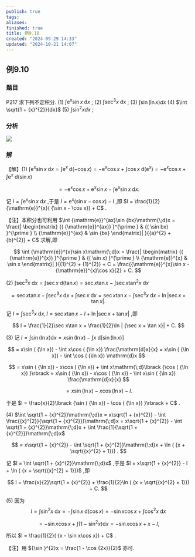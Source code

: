 ```yaml
---
publish: true
tags: 
aliases: 
finished: true
title: 例9.10
created: "2024-09-29 14:33"
updated: "2024-10-21 14:07"
---
```

## 例9.10
### 题目
P217 求下列不定积分.
(1) $\int {\mathrm{e}}^{x}\sin x\mathrm{\;d}x$ ; 
(2) $\int {\sec }^{3}x\mathrm{\;{dx}}$ ;
(3) $\int \sin ( {\ln x}) {dx}$ 
(4) $\int \sqrt{1 + {x}^{2}}{dx}$
(5) $\int {\sin }^{2}{xdx}$ ;
### 分析
![](https://img.hwenyi.live/202410212206396.webp)
### 解
【解】(1) $\int {\mathrm{e}}^{x}\sin x\mathrm{\;d}x = \int {\mathrm{e}}^{x}\mathrm{\;d}( {-\cos x}) = - {\mathrm{e}}^{x}\cos x + \int \cos x\mathrm{\;d}( {\mathrm{e}}^{x}) = - {\mathrm{e}}^{x}\cos x + \int {\mathrm{e}}^{x}\mathrm{\;d}( {\sin x})$

$$
= - {\mathrm{e}}^{x}\cos x + {\mathrm{e}}^{x}\sin x - \int {\mathrm{e}}^{x}\sin x\mathrm{\;d}x.
$$

记 $I = \int {\mathrm{e}}^{x}\sin x\mathrm{\;d}x$ ,于是 $I = {\mathrm{e}}^{x}( {\sin x - \cos x}) - I$ ,即 $I = \frac{1}{2}{\mathrm{e}}^{x}( {\sin x - \cos x}) + C$ .

【注】本积分也可利用 $\int {\mathrm{e}}^{ax}\sin {bx}\mathrm{\;d}x = \frac{| \begin{matrix} {( {\mathrm{e}}^{ax}) }^{\prime } & {( \sin bx) }^{\prime } \\ {\mathrm{e}}^{ax} & \sin {bx} \end{matrix}| }{{a}^{2} + {b}^{2}} + C$ 求解,即

$$
\int {\mathrm{e}}^{x}\sin x\mathrm{\;d}x = \frac{| \begin{matrix} {( {\mathrm{e}}^{x}) }^{\prime } & {( \sin x) }^{\prime } \\ {\mathrm{e}}^{x} & \sin x \end{matrix}| }{{1}^{2} + {1}^{2}} + C = \frac{{\mathrm{e}}^{x}\sin x - {\mathrm{e}}^{x}\cos x}{2} + C.
$$

(2) $\int {\sec }^{3}x\mathrm{\;d}x = \int \sec x\mathrm{\;d}( {\tan x}) = \sec x\tan x - \int \sec x{\tan }^{2}x\mathrm{\;d}x$

$$
= \sec x\tan x - \int {\sec }^{3}x\mathrm{\;d}x + \int \sec x\mathrm{\;d}x = \sec x\tan x - \int {\sec }^{3}x\mathrm{\;d}x + \ln | {\sec x + \tan x}| .
$$

记 $I = \int {\sec }^{3}x\mathrm{\;d}x, I = \sec x\tan x - I + \ln | {\sec x + \tan x}|$ ,即

$$
I = \frac{1}{2}\sec x\tan x + \frac{1}{2}\ln | {\sec x + \tan x}| + C.
$$

(3) 记 $I = \int \sin ( {\ln x}) \mathrm{d}x = x\sin ( {\ln x}) - \int x\mathrm{\;d}\lbrack {\sin ( {\ln x}) }\rbrack$

$$
= x\sin ( {\ln x}) - \int x\cos ( {\ln x}) \frac{\mathrm{d}x}{x} = x\sin ( {\ln x}) - \int \cos ( {\ln x}) \mathrm{d}x
$$

$$
= x\sin ( {\ln x}) - x\cos ( {\ln x}) + \int x\mathrm{\;d}\lbrack {\cos ( {\ln x}) }\rbrack = x\sin ( {\ln x}) - x\cos ( {\ln x}) - \int x\sin ( {\ln x}) \frac{\mathrm{d}x}{x}
$$

$$
= x\sin ( {\ln x}) - x\cos ( {\ln x}) - I.
$$

于是 $I = \frac{x}{2}\lbrack {\sin ( {\ln x}) - \cos ( {\ln x}) }\rbrack + C$ .

(4) $\int \sqrt{1 + {x}^{2}}\mathrm{\;d}x = x\sqrt{1 + {x}^{2}} - \int \frac{{x}^{2}}{\sqrt{1 + {x}^{2}}}\mathrm{\;d}x = x\sqrt{1 + {x}^{2}} - \int \sqrt{1 + {x}^{2}}\mathrm{\;d}x + \int \frac{1}{\sqrt{1 + {x}^{2}}}\mathrm{\;d}x$

$$
= x\sqrt{1 + {x}^{2}} - \int \sqrt{1 + {x}^{2}}\mathrm{\;d}x + \ln ( {x + \sqrt{{x}^{2} + 1}}) .
$$

记 $I = \int \sqrt{1 + {x}^{2}}\mathrm{\;d}x$ ,于是 $I = x\sqrt{1 + {x}^{2}} - I + \ln ( {x + \sqrt{{x}^{2} + 1}})$ ,即

$$
I = \frac{x}{2}\sqrt{1 + {x}^{2}} + \frac{1}{2}\ln ( {x + \sqrt{{x}^{2} + 1}}) + C.
$$

(5) 因为
$$
I = \int {\sin }^{2}x\mathrm{\;d}x = - \int \sin x\mathrm{\;d}( {\cos x}) = - \sin x\cos x + \int {\cos }^{2}x\mathrm{\;d}x
$$

$$
= - \sin x\cos x + \int ( {1 - {\sin }^{2}x}) \mathrm{d}x = - \sin x\cos x + x - I,
$$

所以 $I = \frac{1}{2}( {x - \sin x\cos x}) + C$ .

【注】用 ${\sin }^{2}x = \frac{1 - \cos {2x}}{2}$ 亦可.
